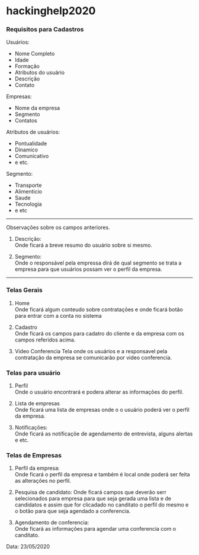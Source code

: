 # hackinghelp2020

### Requisitos para Cadastros

Usuários: 
- Nome Completo
- Idade
- Formação
- Atributos do usuário
- Descrição
- Contato

Empresas:
- Nome da empresa
- Segmento
- Contatos

Atributos de usuários:  
- Pontualidade
- Dinamico
- Comunicativo
- e etc.

Segmento: 
- Transporte
- Alimenticio
- Saude
- Tecnologia
- e etc

---
Observações sobre os campos anteriores.

1.  Descrição:   
  Onde ficará a breve resumo do usuário sobre si mesmo.

1. Segmento:   
  Onde o responsável pela empressa dirá de qual segmento se trata a empresa para que usuários possam ver o perfil da empresa.

  ---
### Telas Gerais
1. Home   
  Onde ficará algum conteudo sobre contratações e onde ficará botão para entrar com a conta no sistema

1. Cadastro  
  Onde ficará os campos para cadatro do cliente e da empresa com os campos referidos acima.

1.  Video Conferencia
  Tela onde os usuários e a responsavel pela contratação da empresa se comunicarão por video conferencia.

### Telas para usuário

1. Perfil  
  Onde o usuário encontrará e podera alterar as informações do perfil.

1. Lista de empresas  
  Onde ficará uma lista de empresas onde o o usuário poderá ver o perfil da empresa.

1. Notificações:  
  Onde ficará as notificaçõe de agendamento de entrevista, alguns alertas e etc.

### Telas de Empresas

1. Perfil da empresa:  
  Onde ficará o perfil da empresa e também é local onde poderá ser feita as alterações no perfil.

1. Pesquisa de candidato:
  Onde ficará campos que deverão serr selecionados para empresa para que seja gerada uma lista e de candidatos e assim que for clicadado no canditato o perfil do mesmo e o botão para que seja agendado a conferencia.

1. Agendamento de conferencia:  
  Onde ficará as informações para agendar uma conferencia com o canditato.

Data: 23/05/2020
